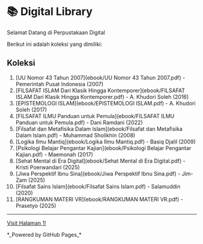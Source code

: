 # 📚 Digital Library

Selamat Datang di Perpustakaan Digital

Berikut ini adalah koleksi yang dimiliki:

## Koleksi
1. [UU Nomor 43 Tahun 2007](ebook/UU Nomor 43 Tahun 2007.pdf) - Pemerintah Pusat Indonesia (2007)
2. [FILSAFAT ISLAM Dari Klasik Hingga Kontemporer](ebook/FILSAFAT ISLAM Dari Klasik Hingga Kontemporer.pdf) - A. Khudori Soleh (2016)
3. [EPISTEMOLOGI ISLAM](ebook/EPISTEMOLOGI ISLAM.pdf) - A. Khudori Soleh (2017)
4. [FILSAFAT ILMU Panduan untuk Pemula](ebook/FILSAFAT ILMU Panduan untuk Pemula.pdf) - Dani Ramdani (2022)
5. [Filsafat dan Metafisika Dalam Islam](ebook/Filsafat dan Metafisika Dalam Islam.pdf) - Muhammad Sholikhin (2008)
6. [Logika Ilmu Mantiq](ebook/Logika Ilmu Mantiq.pdf) - Basiq Djalil (2009)
7. [Psikologi Belajar Pengantar Kajian](ebook/Psikologi Belajar Pengantar Kajian.pdf) - Maemonah (2017)
8. [Sehat Mental di Era Digital](ebook/Sehat Mental di Era Digital.pdf) - Kristi Poerwandari (2025)
9. [Jiwa Perspektif Ibnu Sina](ebook/Jiwa Perspektif Ibnu Sina.pdf) - Jim-Zam (2025)
10. [Filsafat Sains Islam](ebook/Filsafat Sains Islam.pdf) - Salamuddin (2020)
11. [RANGKUMAN MATERI VR](ebook/RANGKUMAN MATERI VR.pdf) - Prasetyo (2025)
----

<html>
<body>

<p><a href="digitallibrary/webti/halaman1.html" id="halaman1">Visit Halaman 1!</a></p>

</body>
</html>
*_Powered by GitHub Pages_*
